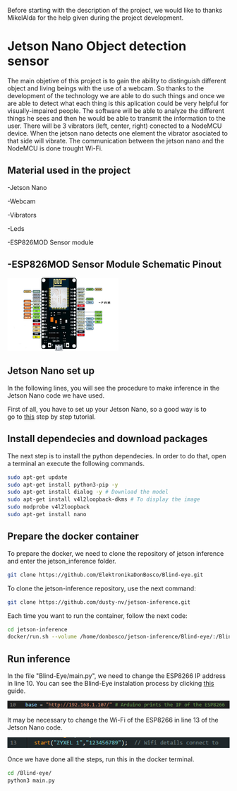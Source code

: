 Before starting with the description of the project, we would like to thanks MikelAlda for the help given during the project development.

# Jetson Nano Object detection sensor

The main objetive of this project is to gain the ability to distinguish different object and living beings with the use of a webcam. So thanks to the development of the technology we are able to do such things and once we are able to detect what each thing is this aplication could be very helpful for visually-impaired people.
The software will be able to analyze the different things he sees and then he would be able to transmit the information to the user.
There will be 3 vibrators (left, center, right) conected to a NodeMCU device. When the jetson nano detects one element the vibrator asociated to that side will vibrate.
The communication between the jetson nano and the NodeMCU is done trought Wi-Fi.

## Material used in the project
-Jetson Nano

-Webcam

-Vibrators

-Leds

-ESP826MOD Sensor module

## -ESP826MOD Sensor Module Schematic Pinout
<img src="https://github.com/ElektronikaDonBosco/Blind-eye/blob/master/60893535def1e6e04c6f55b835bcd917.jpg" width=50% height=50%>

## Jetson Nano set up
In the following lines, you will see the procedure to make inference in the Jetson Nano code we have used.

First of all, you have to set up your Jetson Nano, so a good way is to  
go to [this](https://developer.nvidia.com/embedded/learn/get-started-jetson-nano-devkit#intro) step by step tutorial.

## Install dependecies and download packages

The next step is to install the python dependecies. In order to do that, open a terminal an execute the following commands.

```bash
sudo apt-get update
sudo apt-get install python3-pip -y
sudo apt-get install dialog -y # Download the model
sudo apt-get install v4l2loopback-dkms # To display the image
sudo modprobe v4l2loopback
sudo apt-get install nano 
```

## Prepare the docker container

To prepare the docker, we need to clone the repository of jetson inference and enter the jetson_inference folder.
```bash
git clone https://github.com/ElektronikaDonBosco/Blind-eye.git

```

To clone the jetson-inference repository, use the next command:

```bash
git clone https://github.com/dusty-nv/jetson-inference.git


```

Each time you want to run the container, follow the next code:

```bash
cd jetson-inference
docker/run.sh --volume /home/donbosco/jetson-inference/Blind-eye/:/Blind-eye #Beware that you must use your own computer path.
```

## Run inference

In the file "Blind-Eye/main.py", we need to change the ESP8266 IP address in line 10. You can see the Blind-Eye instalation process by clicking [this](https://github.com/ElektronikaDonBosco/Blind-Eye) guide.


![](assets/2023-05-03_101412.png)

It may be necessary to change the Wi-Fi of the ESP8266 in line 13 of the Jetson Nano code.

![](assets/2023-05-03_101304.png)

Once we have done all the steps, run this in the docker terminal.
 
```bash
cd /Blind-eye/
python3 main.py
```
